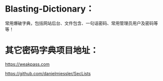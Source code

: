 # Blasting-Dictionary：
常用爆破字典，包括网站后台、文件包含、一句话密码、常用管理员用户及密码等等！

# 其它密码字典项目地址：
https://weakpass.com

https://github.com/danielmiessler/SecLists
